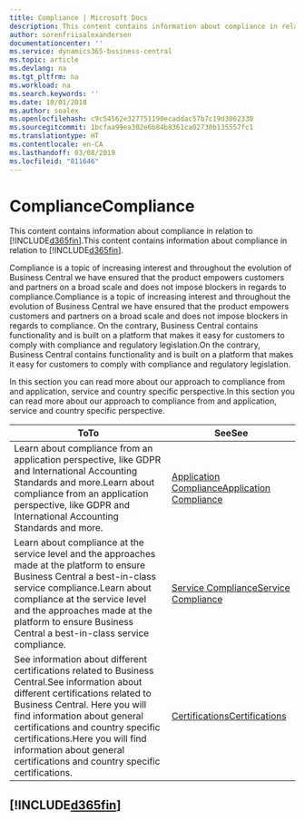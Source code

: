 ```yaml
---
title: Compliance | Microsoft Docs
description: This content contains information about compliance in relation to Business Central.
author: sorenfriisalexandersen
documentationcenter: ''
ms.service: dynamics365-business-central
ms.topic: article
ms.devlang: na
ms.tgt_pltfrm: na
ms.workload: na
ms.search.keywords: ''
ms.date: 10/01/2018
ms.author: soalex
ms.openlocfilehash: c9c54562e327751190ecaddac57b7c19d3062330
ms.sourcegitcommit: 1bcfaa99ea302e6b84b8361ca02730b135557fc1
ms.translationtype: HT
ms.contentlocale: en-CA
ms.lasthandoff: 03/08/2019
ms.locfileid: "811646"
---
```

# <a name="compliance"></a><span data-ttu-id="7bef9-103">Compliance</span><span class="sxs-lookup"><span data-stu-id="7bef9-103">Compliance</span></span>
<span data-ttu-id="7bef9-104">This content contains information about compliance in relation to [!INCLUDE[d365fin](../includes/d365fin_md.md)].</span><span class="sxs-lookup"><span data-stu-id="7bef9-104">This content contains information about compliance in relation to [!INCLUDE[d365fin](../includes/d365fin_md.md)].</span></span>  

<span data-ttu-id="7bef9-105">Compliance is a topic of increasing interest and throughout the evolution of Business Central we have ensured that the product empowers customers and partners on a broad scale and does not impose blockers in regards to compliance.</span><span class="sxs-lookup"><span data-stu-id="7bef9-105">Compliance is a topic of increasing interest and throughout the evolution of Business Central we have ensured that the product empowers customers and partners on a broad scale and does not impose blockers in regards to compliance.</span></span> <span data-ttu-id="7bef9-106">On the contrary, Business Central contains functionality and is built on a platform that makes it easy for customers to comply with compliance and regulatory legislation.</span><span class="sxs-lookup"><span data-stu-id="7bef9-106">On the contrary, Business Central contains functionality and is built on a platform that makes it easy for customers to comply with compliance and regulatory legislation.</span></span>

<span data-ttu-id="7bef9-107">In this section you can read more about our approach to compliance from and application, service and country specific perspective.</span><span class="sxs-lookup"><span data-stu-id="7bef9-107">In this section you can read more about our approach to compliance from and application, service and country specific perspective.</span></span>

|<span data-ttu-id="7bef9-108">**To**</span><span class="sxs-lookup"><span data-stu-id="7bef9-108">**To**</span></span>|<span data-ttu-id="7bef9-109">**See**</span><span class="sxs-lookup"><span data-stu-id="7bef9-109">**See**</span></span>|  
|------------|-------------|  
|<span data-ttu-id="7bef9-110">Learn about compliance from an application perspective, like GDPR and International Accounting Standards and more.</span><span class="sxs-lookup"><span data-stu-id="7bef9-110">Learn about compliance from an application perspective, like GDPR and International Accounting Standards and more.</span></span>|[<span data-ttu-id="7bef9-111">Application Compliance</span><span class="sxs-lookup"><span data-stu-id="7bef9-111">Application Compliance</span></span>](compliance-application-compliance.md)|  
|<span data-ttu-id="7bef9-112">Learn about compliance at the service level and the approaches made at the platform to ensure Business Central a best-in-class service compliance.</span><span class="sxs-lookup"><span data-stu-id="7bef9-112">Learn about compliance at the service level and the approaches made at the platform to ensure Business Central a best-in-class service compliance.</span></span>|[<span data-ttu-id="7bef9-113">Service Compliance</span><span class="sxs-lookup"><span data-stu-id="7bef9-113">Service Compliance</span></span>](compliance-service-compliance.md)|  
|<span data-ttu-id="7bef9-114">See information about different certifications related to Business Central.</span><span class="sxs-lookup"><span data-stu-id="7bef9-114">See information about different certifications related to Business Central.</span></span> <span data-ttu-id="7bef9-115">Here you will find information about general certifications and country specific certifications.</span><span class="sxs-lookup"><span data-stu-id="7bef9-115">Here you will find information about general certifications and country specific certifications.</span></span>|[<span data-ttu-id="7bef9-116">Certifications</span><span class="sxs-lookup"><span data-stu-id="7bef9-116">Certifications</span></span>](compliance-certifications.md)|  

 ## [!INCLUDE[d365fin](../includes/free_trial_md.md)]  
 

